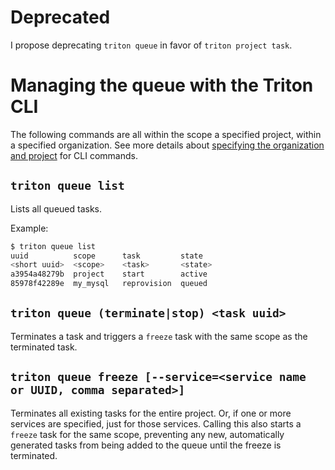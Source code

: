 <!--
    This Source Code Form is subject to the terms of the Mozilla Public
    License, v. 2.0. If a copy of the MPL was not distributed with this
    file, You can obtain one at http://mozilla.org/MPL/2.0/.
-->

<!--
    Copyright 2016 Casey Bisson, Joyent
-->

# Deprecated

I propose deprecating `triton queue` in favor of `triton project task`.

# Managing the queue with the Triton CLI

The following commands are all within the scope a specified project, within a specified organization. See more details about [specifying the organization and project](../projects/triton-cli.md#specifying-the-organization-and-project) for CLI commands.


## `triton queue list`

Lists all queued tasks.

Example:

```bash
$ triton queue list
uuid          scope      task         state
<short uuid>  <scope>    <task>       <state>
a3954a48279b  project    start        active
85978f42289e  my_mysql   reprovision  queued
```

## `triton queue (terminate|stop) <task uuid>`

Terminates a task and triggers a `freeze` task with the same scope as the terminated task.


## `triton queue freeze [--service=<service name or UUID, comma separated>]`

Terminates all existing tasks for the entire project. Or, if one or more services are specified, just for those services. Calling this also starts a `freeze` task for the same scope, preventing any new, automatically generated tasks from being added to the queue until the freeze is terminated.
